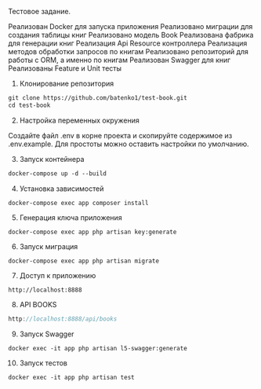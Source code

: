 Тестовое задание.

Реализован Docker для запуска приложения
Реализовано миграции для создания таблицы книг
Реализовано модель Book
Реализована фабрика для генерации книг
Реализация Api Resource контроллера
Реализация методов обработки запросов по книгам
Реализовано репозиторий для работы с ORM, а именно по книгам
Реализован Swagger для книг
Реализованы Feature и Unit тесты

1. Клонирование репозитория

```txt
git clone https://github.com/batenko1/test-book.git
cd test-book
```

2. Настройка переменных окружения

Создайте файл .env в корне проекта и скопируйте содержимое из .env.example. Для простоты можно оставить настройки по умолчанию.

3. Запуск контейнера

```txt
docker-compose up -d --build
```

4. Установка зависимостей
```
docker-compose exec app composer install
```

5. Генерация ключа приложения
```
docker-compose exec app php artisan key:generate
```

6. Запуск миграция
```
docker-compose exec app php artisan migrate
```

7. Доступ к приложению
```
http://localhost:8888
```

8. API BOOKS
```javascript
http://localhost:8888/api/books
```

9. Запуск Swagger
```
docker exec -it app php artisan l5-swagger:generate
```

10. Запуск тестов
```
docker exec -it app php artisan test
```
